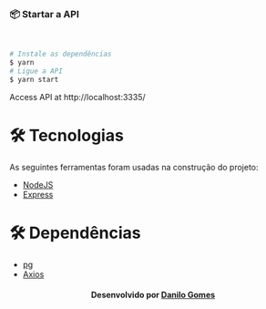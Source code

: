 <h3 name='api'>📦  Startar a API</h3><br>

```bash
# Instale as dependências
$ yarn
# Ligue a API
$ yarn start
```
Access API at http://localhost:3335/

<h1 name="tecnologias">🛠 Tecnologias</h1>

As seguintes ferramentas foram usadas na construção do projeto:

- [NodeJS](https://nodejs.org/en/)
- [Express](https://expressjs.com)

<h1 name="tecnologias">🛠 Dependências</h1>

- [pg](https://www.npmjs.com/package/pg)
- [Axios](https://www.npmjs.com/package/axios)


<h4 name="license" align="center">
    Desenvolvido por <a href="https://www.linkedin.com/in/danilo-gomes-394459103/" target="_blank">Danilo Gomes</a>
</h4>
